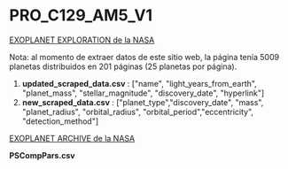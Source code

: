 # PRO_C129_AM5_V1

[EXOPLANET EXPLORATION de la NASA](https://exoplanets.nasa.gov/discovery/exoplanet-catalog/)


Nota: al momento de extraer datos de este sitio web, la página tenía 5009 planetas distribuidos en 201 páginas (25 planetas por página).


1.  **updated_scraped_data.csv** : ["name", "light_years_from_earth", "planet_mass", "stellar_magnitude", "discovery_date", "hyperlink"]
2.  **new_scraped_data.csv** : ["planet_type","discovery_date", "mass", "planet_radius", "orbital_radius", "orbital_period","eccentricity", "detection_method"]

[EXOPLANET ARCHIVE de la NASA](https://exoplanetarchive.ipac.caltech.edu/cgi-bin/TblView/nph-tblView?app=ExoTbls&config=PSCompPars)


**PSCompPars.csv** 
